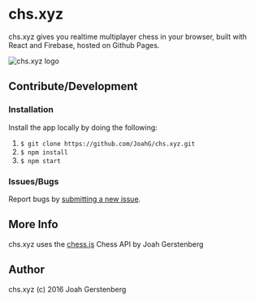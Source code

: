 # chs.xyz

chs.xyz gives you realtime multiplayer chess in your browser, built with React and Firebase, hosted on Github Pages.

![chs.xyz logo](https://raw.githubusercontent.com/chsxyz/chsxyz.github.io/master/dist/favicon.png)

## Contribute/Development

### Installation

Install the app locally by doing the following:

   1. `$ git clone https://github.com/JoahG/chs.xyz.git`
   2. `$ npm install`
   3. `$ npm start`

### Issues/Bugs

Report bugs by [submitting a new issue](https://github.com/chsxyz/chsxyz.github.io/issues/new).

## More Info

chs.xyz uses the [chess.js](https://github.com/JoahG/chess.js) Chess API by Joah Gerstenberg

## Author

chs.xyz (c) 2016 Joah Gerstenberg
